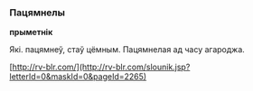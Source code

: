 ### Пацямнелы
**прыметнік**

Які. пацямнеў, стаў цёмным. Пацямнелая ад часу агароджа.

<a rel="author">[http://rv-blr.com/](http://rv-blr.com/slounik.jsp?letterId=0&maskId=0&pageId=2265)</a>
